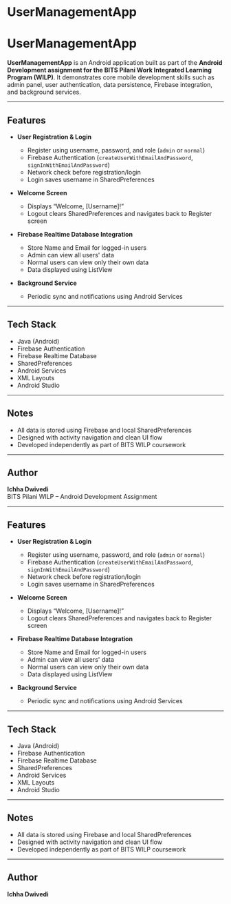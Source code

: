# UserManagementApp

# UserManagementApp

**UserManagementApp** is an Android application built as part of the **Android Development assignment for the BITS Pilani Work Integrated Learning Program (WILP)**. It demonstrates core mobile development skills such as admin panel, user authentication, data persistence, Firebase integration, and background services.

---

## Features

- **User Registration & Login**
  - Register using username, password, and role (`admin` or `normal`)
  - Firebase Authentication (`createUserWithEmailAndPassword`, `signInWithEmailAndPassword`)
  - Network check before registration/login
  - Login saves username in SharedPreferences

- **Welcome Screen**
  - Displays “Welcome, [Username]!”
  - Logout clears SharedPreferences and navigates back to Register screen

- **Firebase Realtime Database Integration**
  - Store Name and Email for logged-in users
  - Admin can view all users' data
  - Normal users can view only their own data
  - Data displayed using ListView

- **Background Service**
  - Periodic sync and notifications using Android Services

---

## Tech Stack

- Java (Android)
- Firebase Authentication
- Firebase Realtime Database
- SharedPreferences
- Android Services
- XML Layouts
- Android Studio

---

## Notes

- All data is stored using Firebase and local SharedPreferences
- Designed with activity navigation and clean UI flow
- Developed independently as part of BITS WILP coursework

---

## Author

**Ichha Dwivedi**  
BITS Pilani WILP – Android Development Assignment  

---

## Features

- **User Registration & Login**
  - Register using username, password, and role (`admin` or `normal`)
  - Firebase Authentication (`createUserWithEmailAndPassword`, `signInWithEmailAndPassword`)
  - Network check before registration/login
  - Login saves username in SharedPreferences

- **Welcome Screen**
  - Displays “Welcome, [Username]!”
  - Logout clears SharedPreferences and navigates back to Register screen

- **Firebase Realtime Database Integration**
  - Store Name and Email for logged-in users
  - Admin can view all users' data
  - Normal users can view only their own data
  - Data displayed using ListView

- **Background Service**
  - Periodic sync and notifications using Android Services

---

## Tech Stack

- Java (Android)
- Firebase Authentication
- Firebase Realtime Database
- SharedPreferences
- Android Services
- XML Layouts
- Android Studio

---

## Notes

- All data is stored using Firebase and local SharedPreferences
- Designed with activity navigation and clean UI flow
- Developed independently as part of BITS WILP coursework

---

## Author

**Ichha Dwivedi**   

